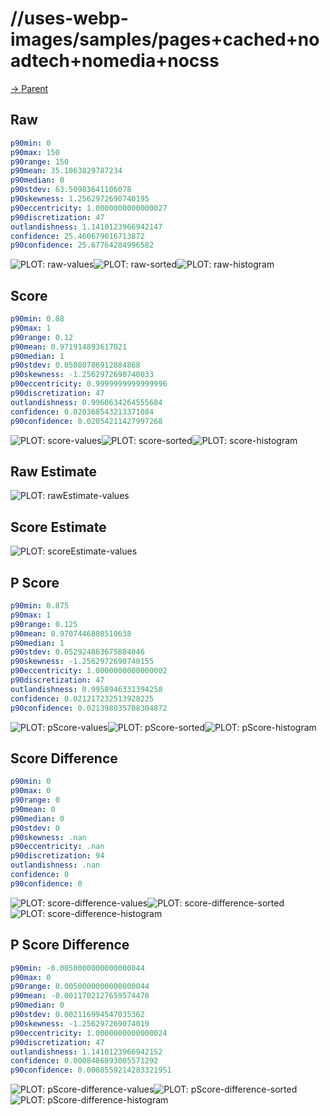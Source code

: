 
# //uses-webp-images/samples/pages+cached+noadtech+nomedia+nocss

[→ Parent](../..)


## Raw


```yaml
p90min: 0
p90max: 150
p90range: 150
p90mean: 35.1063829787234
p90median: 0
p90stdev: 63.50983641106078
p90skewness: 1.2562972690740195
p90eccentricity: 1.0000000000000027
p90discretization: 47
outlandishness: 1.1410123966942147
confidence: 25.460679016713872
p90confidence: 25.67764284996582

```

![PLOT: raw-values](./raw/values.svg)![PLOT: raw-sorted](./raw/sorted.svg)![PLOT: raw-histogram](./raw/histogram.svg)
## Score


```yaml
p90min: 0.88
p90max: 1
p90range: 0.12
p90mean: 0.971914893617021
p90median: 1
p90stdev: 0.05080786912884868
p90skewness: -1.2562972690740033
p90eccentricity: 0.9999999999999996
p90discretization: 47
outlandishness: 0.9960634264555684
confidence: 0.020368543213371084
p90confidence: 0.02054211427997268

```

![PLOT: score-values](./score/values.svg)![PLOT: score-sorted](./score/sorted.svg)![PLOT: score-histogram](./score/histogram.svg)
## Raw Estimate

![PLOT: rawEstimate-values](./rawEstimate/values.svg)
## Score Estimate

![PLOT: scoreEstimate-values](./scoreEstimate/values.svg)
## P Score


```yaml
p90min: 0.875
p90max: 1
p90range: 0.125
p90mean: 0.9707446808510638
p90median: 1
p90stdev: 0.052924863675884046
p90skewness: -1.2562972690740155
p90eccentricity: 1.0000000000000002
p90discretization: 47
outlandishness: 0.9958946331394258
confidence: 0.021217232513928225
p90confidence: 0.021398035708304872

```

![PLOT: pScore-values](./pScore/values.svg)![PLOT: pScore-sorted](./pScore/sorted.svg)![PLOT: pScore-histogram](./pScore/histogram.svg)
## Score Difference


```yaml
p90min: 0
p90max: 0
p90range: 0
p90mean: 0
p90median: 0
p90stdev: 0
p90skewness: .nan
p90eccentricity: .nan
p90discretization: 94
outlandishness: .nan
confidence: 0
p90confidence: 0

```

![PLOT: score-difference-values](./score-difference/values.svg)![PLOT: score-difference-sorted](./score-difference/sorted.svg)![PLOT: score-difference-histogram](./score-difference/histogram.svg)
## P Score Difference


```yaml
p90min: -0.0050000000000000044
p90max: 0
p90range: 0.0050000000000000044
p90mean: -0.0011702127659574478
p90median: 0
p90stdev: 0.002116994547035362
p90skewness: -1.256297269074019
p90eccentricity: 1.0000000000000024
p90discretization: 47
outlandishness: 1.1410123966942152
confidence: 0.0008486893005571292
p90confidence: 0.0008559214283321951

```

![PLOT: pScore-difference-values](./pScore-difference/values.svg)![PLOT: pScore-difference-sorted](./pScore-difference/sorted.svg)![PLOT: pScore-difference-histogram](./pScore-difference/histogram.svg)